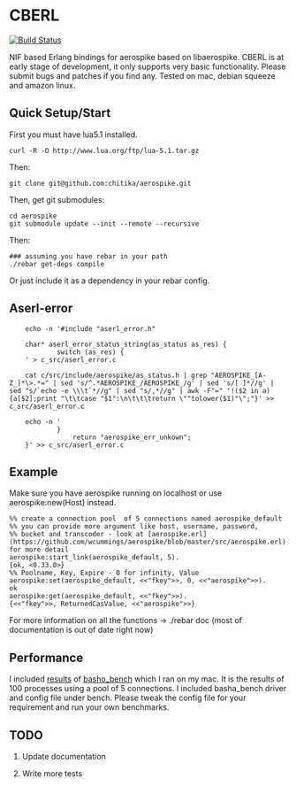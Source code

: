 CBERL
====

[![Build Status](https://travis-ci.org/chitika/aerospike.svg?branch=master)](https://travis-ci.org/chitika/aerospike)

NIF based Erlang bindings for aerospike based on libaerospike. 
CBERL is at early stage of development, it only supports very basic functionality. Please submit bugs and patches if you find any.
Tested on mac, debian squeeze and amazon linux.

Quick Setup/Start
---------
First you must have lua5.1 installed. 

    curl -R -O http://www.lua.org/ftp/lua-5.1.tar.gz

Then:

    git clone git@github.com:chitika/aerospike.git

Then, get git submodules:

    cd aerospike
    git submodule update --init --remote --recursive

Then:

    ### assuming you have rebar in your path
    ./rebar get-deps compile

Or just include it as a dependency in your rebar config.

   

Aserl-error
-------

```
    echo -n '#include "aserl_error.h"

    char* aserl_error_status_string(as_status as_res) {
            switch (as_res) {
    ' > c_src/aserl_error.c

    cat c/src/include/aerospike/as_status.h | grep "AEROSPIKE_[A-Z_]*\>.*=" | sed 's/^.*AEROSPIKE_/AEROSPIKE_/g' | sed 's/[ ]*//g' | sed "s/`echo -e \\\t`*//g" | sed "s/,*//g" | awk -F"=" '!($2 in a){a[$2];print "\t\tcase "$1":\n\t\t\treturn \""tolower($1)"\";"}' >> c_src/aserl_error.c

    echo -n '
            }
                return "aerospike_err_unkown";
    }' >> c_src/aserl_error.c
```
   

Example
-------

Make sure you have aerospike running on localhost or use aerospike:new(Host) instead.

    %% create a connection pool  of 5 connections named aerospike_default
    %% you can provide more argument like host, username, password, 
    %% bucket and transcoder - look at [aerospike.erl](https://github.com/wcummings/aerospike/blob/master/src/aerospike.erl) for more detail 
    aerospike:start_link(aerospike_default, 5).
    {ok, <0.33.0>}
    %% Poolname, Key, Expire - 0 for infinity, Value
    aerospike:set(aerospike_default, <<"fkey">>, 0, <<"aerospike">>).
    ok
    aerospike:get(aerospike_default, <<"fkey">>).
    {<<"fkey">>, ReturnedCasValue, <<"aerospike">>}

For more information on all the functions -> ./rebar doc (most of documentation is out of date right now)

Performance
-------

I included [results](https://github.com/wcummings/aerospike/blob/master/bench/macmini_aerospike_new.png) of [basho_bench](http://docs.basho.com/riak/latest/cookbooks/Benchmarking/) which I ran on my mac. It is the results of 100 processes using a pool of 5 connections. I included basha_bench driver and config file under bench. Please tweak the config file for your requirement and run your own benchmarks.

TODO
----

1) Update documentation

2) Write more tests

